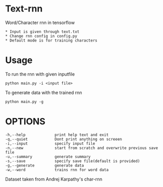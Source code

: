 # Text-rnn
  Word/Character rnn in tensorflow

    * Input is given through text.txt
    * Change rnn config in config.py
    * Default mode is for training characters

# Usage

  To run the rnn with given inputfile
  ~~~
  python main.py -i <input file>
  ~~~

  To generate data with the trained rnn
  ~~~
  python main.py -g
  ~~~


# OPTIONS
    -h,--help             print help text and exit
    -q,--quiet            Dont print anything on screeen
    -i,--input            specify input file
    -n,--new              start from scratch and overwrite previous save file
    -u,--summary          generate summary
    -s,--save             specify save file(default is provided)
    -g,--generate         generate data
    -w,--word             trains rnn for word data


  Dataset taken from Andrej Karpathy's char-rnn 
